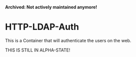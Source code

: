 __Archived: Not actively maintained anymore!__

# HTTP-LDAP-Auth

This is a Container that will authenticate the users on the web.

THIS IS STILL IN ALPHA-STATE!
